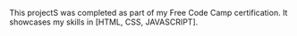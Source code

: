 This projectS was completed as part of my Free Code Camp certification. It showcases my skills in [HTML, CSS, JAVASCRIPT]. 
